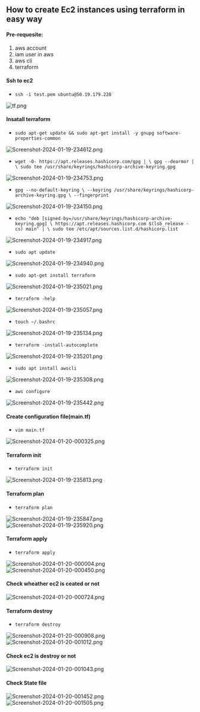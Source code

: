 ## How to create Ec2 instances using terraform in easy way

#### Pre-requesite:
1. aws account
2. iam user in aws
3. aws cli
4. terraform

#### Ssh to ec2
* `ssh -i test.pem ubuntu@50.19.179.228`

![tf.png](https://i.postimg.cc/pr6hSmn4/tf.png)
#### Insatall terraform
* `sudo apt-get update && sudo apt-get install -y gnupg software-properties-common`

![Screenshot-2024-01-19-234612.png](https://i.postimg.cc/B6gJYbz3/Screenshot-2024-01-19-234612.png)
* `wget -O- https://apt.releases.hashicorp.com/gpg | \
gpg --dearmor | \
sudo tee /usr/share/keyrings/hashicorp-archive-keyring.gpg`

![Screenshot-2024-01-19-234753.png](https://i.postimg.cc/SN4vQVjg/Screenshot-2024-01-19-234753.png)
* `gpg --no-default-keyring \
--keyring /usr/share/keyrings/hashicorp-archive-keyring.gpg \
--fingerprint`
  
![Screenshot-2024-01-19-234150.png](https://i.postimg.cc/Nf0PrF7X/Screenshot-2024-01-19-234150.png)
* `echo "deb [signed-by=/usr/share/keyrings/hashicorp-archive-keyring.gpg] \ https://apt.releases.hashicorp.com $(lsb_release -cs) main" | \ sudo tee /etc/apt/sources.list.d/hashicorp.list`
  
![Screenshot-2024-01-19-234917.png](https://i.postimg.cc/JhJ1VPsR/Screenshot-2024-01-19-234917.png)
* `sudo apt update`
  
![Screenshot-2024-01-19-234940.png](https://i.postimg.cc/3Nr4xPGX/Screenshot-2024-01-19-234940.png)
* `sudo apt-get install terraform`
  
![Screenshot-2024-01-19-235021.png](https://i.postimg.cc/ZY34WfH3/Screenshot-2024-01-19-235021.png)
* `terraform -help`
  
![Screenshot-2024-01-19-235057.png](https://i.postimg.cc/5yP345Xt/Screenshot-2024-01-19-235057.png)
* `touch ~/.bashrc`
  
![Screenshot-2024-01-19-235134.png](https://i.postimg.cc/Fztfj7wx/Screenshot-2024-01-19-235134.png)
* `terraform -install-autocomplete`
  
![Screenshot-2024-01-19-235201.png](https://i.postimg.cc/L6Qp7r6c/Screenshot-2024-01-19-235201.png)
* `sudo apt install awscli`
  
![Screenshot-2024-01-19-235308.png](https://i.postimg.cc/vBT7PgqF/Screenshot-2024-01-19-235308.png)
* `aws configure`
  
![Screenshot-2024-01-19-235442.png](https://i.postimg.cc/yNkXj3rq/Screenshot-2024-01-19-235442.png)
#### Create configuration file(main.tf)
* `vim main.tf`
  
![Screenshot-2024-01-20-000325.png](https://i.postimg.cc/7Zmr7djs/Screenshot-2024-01-20-000325.png)
#### Terraform init
* `terraform init`
  
![Screenshot-2024-01-19-235813.png](https://i.postimg.cc/fycRh5yG/Screenshot-2024-01-19-235813.png)
#### Terraform plan
* `terraform plan`
  
![Screenshot-2024-01-19-235847.png](https://i.postimg.cc/gJrhm9bf/Screenshot-2024-01-19-235847.png)
![Screenshot-2024-01-19-235920.png](https://i.postimg.cc/gkyD267d/Screenshot-2024-01-19-235920.png)
#### Terraform apply
* `terraform apply`
  
![Screenshot-2024-01-20-000004.png](https://i.postimg.cc/T1sXy41L/Screenshot-2024-01-20-000004.png)
![Screenshot-2024-01-20-000450.png](https://i.postimg.cc/Nj1WYM6r/Screenshot-2024-01-20-000450.png)
#### Check wheather ec2 is ceated or not
![Screenshot-2024-01-20-000724.png](https://i.postimg.cc/GtjnKmXD/Screenshot-2024-01-20-000724.png)
#### Terraform destroy
* `terraform destroy`
  
![Screenshot-2024-01-20-000908.png](https://i.postimg.cc/k4tH1gg4/Screenshot-2024-01-20-000908.png)
![Screenshot-2024-01-20-001012.png](https://i.postimg.cc/nhPTyf5Q/Screenshot-2024-01-20-001012.png)
#### Check ec2 is destroy or not
![Screenshot-2024-01-20-001043.png](https://i.postimg.cc/qqN2XNJb/Screenshot-2024-01-20-001043.png)
#### Check State file
![Screenshot-2024-01-20-001452.png](https://i.postimg.cc/pdk0snvR/Screenshot-2024-01-20-001452.png)
![Screenshot-2024-01-20-001505.png](https://i.postimg.cc/brf3J0H0/Screenshot-2024-01-20-001505.png)

